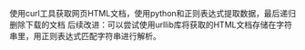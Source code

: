 使用curl工具获取网页HTML文档，使用python和正则表达式提取数据，最后递归删除下载的文档
后续改进：可以尝试使用urllib库将获取的HTML文档存储在字符串里，用正则表达式匹配字符串进行解析。

